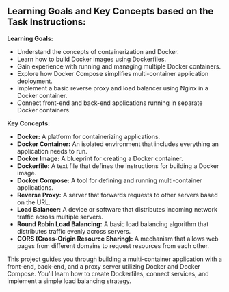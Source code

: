 ## Learning Goals and Key Concepts based on the Task Instructions:

**Learning Goals:**

* Understand the concepts of containerization and Docker.
* Learn how to build Docker images using Dockerfiles.
* Gain experience with running and managing multiple Docker containers.
* Explore how Docker Compose simplifies multi-container application deployment.
* Implement a basic reverse proxy and load balancer using Nginx in a Docker container.
* Connect front-end and back-end applications running in separate Docker containers.

**Key Concepts:**

* **Docker:** A platform for containerizing applications.
* **Docker Container:** An isolated environment that includes everything an application needs to run.
* **Docker Image:** A blueprint for creating a Docker container.
* **Dockerfile:** A text file that defines the instructions for building a Docker image.
* **Docker Compose:** A tool for defining and running multi-container applications.
* **Reverse Proxy:** A server that forwards requests to other servers based on the URL.
* **Load Balancer:** A device or software that distributes incoming network traffic across multiple servers.
* **Round Robin Load Balancing:** A basic load balancing algorithm that distributes traffic evenly across servers.
* **CORS (Cross-Origin Resource Sharing):** A mechanism that allows web pages from different domains to request resources from each other.

This project guides you through building a multi-container application with a front-end, back-end, and a proxy server utilizing Docker and Docker Compose. You'll learn how to create Dockerfiles, connect services, and implement a simple load balancing strategy. 